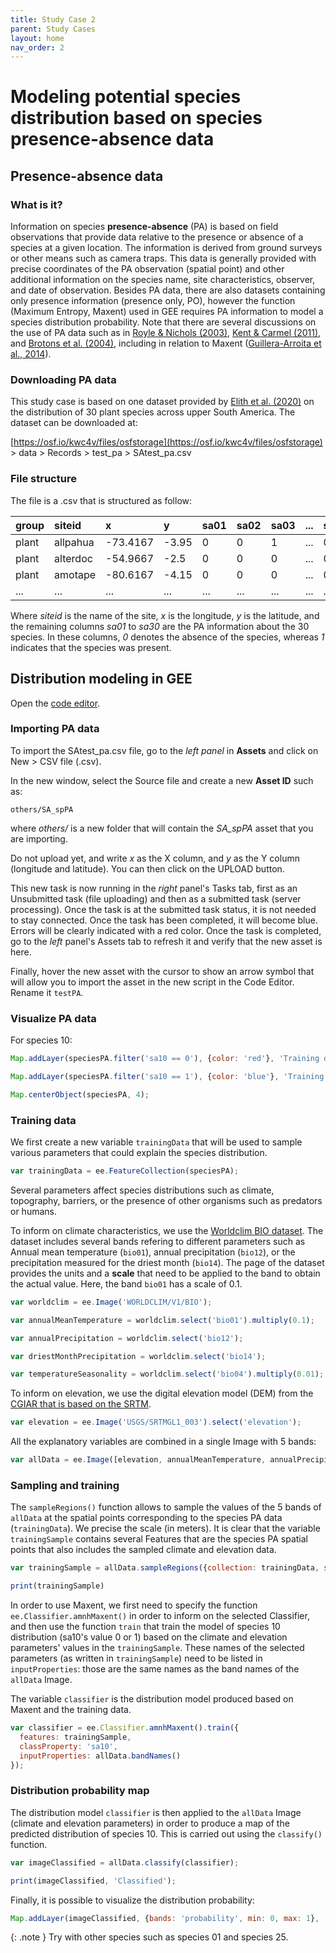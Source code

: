 ```yaml
---
title: Study Case 2
parent: Study Cases
layout: home
nav_order: 2
---
```


# Modeling potential species distribution based on species presence-absence data

## Presence-absence data

### What is it?

Information on species **presence-absence** (PA) is based on field observations that provide data relative to the presence or absence of a species at a given location. The information is derived from ground surveys or other means such as camera traps. This data is generally provided with precise coordinates of the PA observation (spatial point) and other additional information on the species name, site characteristics, observer, and date of observation. Besides PA data, there are also datasets containing only presence information (presence only, PO), however the function (Maximum Entropy, Maxent) used in GEE requires PA information to model a species distribution probability. Note that there are several discussions on the use of PA data such as in [Royle & Nichols (2003)](https://doi.org/10.1890/0012-9658(2003)084[0777:EAFRPA]2.0.CO;2), [Kent & Carmel (2011)](https://doi.org/10.1111/j.1472-4642.2011.00755.x), and [Brotons et al. (2004)](https://doi.org/10.1111/j.0906-7590.2004.03764.x), including in relation to Maxent ([Guillera-Arroita et al., 2014](https://doi.org/10.1111/2041-210X.12252)).

### Downloading PA data

This study case is based on one dataset provided by [Elith et al. (2020)](https://doi.org/10.17161/bi.v15i2.13384) on the distribution of 30 plant species across upper South America. The dataset can be downloaded at:

[https://osf.io/kwc4v/files/osfstorage](https://osf.io/kwc4v/files/osfstorage) > data > Records > test_pa > SAtest_pa.csv

### File structure

The file is a .csv that is structured as follow:

| group   | siteid      | x         | y        | sa01 | sa02 | sa03 | ... | sa30 |
|:--------|:------------|:----------|:---------|:-----|:-----|:-----|:----|:-----|
| plant   | allpahua    | -73.4167  | -3.95    | 0    | 0    | 1    | ... | 0    |
| plant   | alterdoc    | -54.9667  | -2.5     | 0    | 0    | 0    | ... | 0    |
| plant   | amotape     | -80.6167  | -4.15    | 0    | 0    | 0    | ... | 0    |
| ...     | ...         | ...       | ...      | ...  | ...  | ...  | ... | ...  |

Where *siteid* is the name of the site, *x* is the longitude, *y* is the latitude, and the remaining columns *sa01* to *sa30* are the PA information about the 30 species. In these columns, *0* denotes the absence of the species, whereas *1* indicates that the species was present.

## Distribution modeling in GEE

Open the [code editor](https://code.earthengine.google.com/).

### Importing PA data

To import the SAtest_pa.csv file, go to the *left panel* in **Assets** and click on New > CSV file (.csv).

In the new window, select the Source file and create a new **Asset ID** such as:
```
others/SA_spPA
```
where *others/* is a new folder that will contain the *SA_spPA* asset that you are importing.

Do not upload yet, and write *x* as the X column, and *y* as the Y column (longitude and latitude). You can then click on the UPLOAD button.

This new task is now running in the *right* panel's Tasks tab, first as an Unsubmitted task (file uploading) and then as a submitted task (server processing). Once the task is at the submitted task status, it is not needed to stay connected. Once the task has been completed, it will become blue. Errors will be clearly indicated with a red color. Once the task is completed, go to the *left* panel's Assets tab to refresh it and verify that the new asset is here.

Finally, hover the new asset with the cursor to show an arrow symbol that will allow you to import the asset in the new script in the Code Editor. Rename it ``testPA``.

### Visualize PA data

For species 10:

```js
Map.addLayer(speciesPA.filter('sa10 == 0'), {color: 'red'}, 'Training data (sp. absent)');

Map.addLayer(speciesPA.filter('sa10 == 1'), {color: 'blue'}, 'Training data (sp. present)');

Map.centerObject(speciesPA, 4);
```

### Training data

We first create a new variable ``trainingData`` that will be used to sample various parameters that could explain the species distribution.

```js
var trainingData = ee.FeatureCollection(speciesPA);
```

Several parameters affect species distributions such as climate, topography, barriers, or the presence of other organisms such as predators or humans.

To inform on climate characteristics, we use the [Worldclim BIO dataset](https://developers.google.com/earth-engine/datasets/catalog/WORLDCLIM_V1_BIO). The dataset includes several bands refering to different parameters such as Annual mean temperature (``bio01``), annual precipitation  (``bio12``), or the precipitation measured for the driest month  (``bio14``). The page of the dataset provides the units and a **scale** that need to be applied to the band to obtain the actual value. Here, the band ``bio01`` has a scale of 0.1.

```js
var worldclim = ee.Image('WORLDCLIM/V1/BIO');

var annualMeanTemperature = worldclim.select('bio01').multiply(0.1);

var annualPrecipitation = worldclim.select('bio12');

var driestMonthPrecipitation = worldclim.select('bio14');

var temperatureSeasonality = worldclim.select('bio04').multiply(0.01);
```

To inform on elevation, we use the digital elevation model (DEM) from the [CGIAR that is based on the SRTM](https://developers.google.com/earth-engine/datasets/catalog/CGIAR_SRTM90_V4).

```js
var elevation = ee.Image('USGS/SRTMGL1_003').select('elevation');
```

All the explanatory variables are combined in a single Image with 5 bands:

```js
var allData = ee.Image([elevation, annualMeanTemperature, annualPrecipitation, driestMonthPrecipitation, temperatureSeasonality]);
```

### Sampling and training

The ``sampleRegions()`` function allows to sample the values of the 5 bands of ``allData`` at the spatial points corresponding to the species PA data (``trainingData``). We precise the scale (in meters). It is clear that the variable ``trainingSample`` contains several Features that are the species PA spatial points that also includes the sampled climate and elevation data.

```js
var trainingSample = allData.sampleRegions({collection: trainingData, scale: 500});

print(trainingSample)
```

In order to use Maxent, we first need to specify the function ``ee.Classifier.amnhMaxent()`` in order to inform on the selected Classifier, and then use the function ``train`` that train the model of species 10 distribution (sa10's value 0 or 1) based on the climate and elevation parameters' values in the ``trainingSample``. These names of the selected parameters (as written in ``trainingSample``) need to be listed in ``inputProperties``: those are the same names as the band names of the ``allData`` Image.

The variable ``classifier`` is the distribution model produced based on Maxent and the training data.

```js
var classifier = ee.Classifier.amnhMaxent().train({
  features: trainingSample,
  classProperty: 'sa10',
  inputProperties: allData.bandNames()
});
```

### Distribution probability map

The distribution model ``classifier`` is then applied to the ``allData`` Image (climate and elevation parameters) in order to produce a map of the predicted distribution of species 10. This is carried out using the ``classify()`` function.

```js
var imageClassified = allData.classify(classifier);

print(imageClassified, 'Classified');
```

Finally, it is possible to visualize the distribution probability:

```js
Map.addLayer(imageClassified, {bands: 'probability', min: 0, max: 1}, 'Probability’);
```

{: .note }
Try with other species such as species 01 and species 25.
